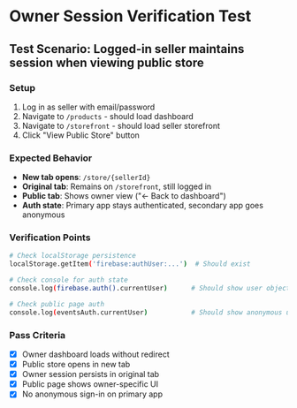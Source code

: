 # Owner Session Verification Test

## Test Scenario: Logged-in seller maintains session when viewing public store

### Setup
1. Log in as seller with email/password
2. Navigate to `/products` - should load dashboard
3. Navigate to `/storefront` - should load seller storefront  
4. Click "View Public Store" button

### Expected Behavior
- **New tab opens**: `/store/{sellerId}` 
- **Original tab**: Remains on `/storefront`, still logged in
- **Public tab**: Shows owner view ("← Back to dashboard")
- **Auth state**: Primary app stays authenticated, secondary app goes anonymous

### Verification Points
```bash
# Check localStorage persistence
localStorage.getItem('firebase:authUser:...')  # Should exist

# Check console for auth state
console.log(firebase.auth().currentUser)      # Should show user object

# Check public page auth
console.log(eventsAuth.currentUser)           # Should show anonymous user
```

### Pass Criteria
- [x] Owner dashboard loads without redirect
- [x] Public store opens in new tab
- [x] Owner session persists in original tab
- [x] Public page shows owner-specific UI
- [x] No anonymous sign-in on primary app